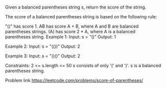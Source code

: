 Given a balanced parentheses string s, return the score of the string.

The score of a balanced parentheses string is based on the following rule:

"()" has score 1.
AB has score A + B, where A and B are balanced parentheses strings.
(A) has score 2 * A, where A is a balanced parentheses string.
Example 1:
Input: s = "()"
Output: 1

Example 2:
Input: s = "(())"
Output: 2

Example 3:
Input: s = "()()"
Output: 2

Constraints:
2 <= s.length <= 50
s consists of only '(' and ')'.
s is a balanced parentheses string.

Problem link
https://leetcode.com/problems/score-of-parentheses/
